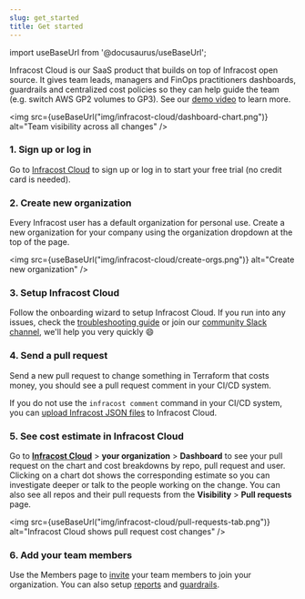 ```yaml
---
slug: get_started
title: Get started
---
```


import useBaseUrl from '@docusaurus/useBaseUrl';

Infracost Cloud is our SaaS product that builds on top of Infracost open source. It gives team leads, managers and FinOps practitioners dashboards, guardrails and centralized cost policies so they can help guide the team (e.g. switch AWS GP2 volumes to GP3). See our [demo video](https://www.youtube.com/watch?v=DDi6GE9RIik) to learn more.

<img src={useBaseUrl("img/infracost-cloud/dashboard-chart.png")} alt="Team visibility across all changes" />

### 1. Sign up or log in

Go to [Infracost Cloud](https://dashboard.infracost.io) to sign up or log in to start your free trial (no credit card is needed).

### 2. Create new organization

Every Infracost user has a default organization for personal use. Create a new organization for your company using the organization dropdown at the top of the page.

<img src={useBaseUrl("img/infracost-cloud/create-orgs.png")} alt="Create new organization" />

### 3. Setup Infracost Cloud

Follow the onboarding wizard to setup Infracost Cloud. If you run into any issues, check the [troubleshooting guide](/docs/troubleshooting/#6-infracost-cloud-dashboard) or join our [community Slack channel](https://www.infracost.io/community-chat), we'll help you very quickly 😄

### 4. Send a pull request

Send a new pull request to change something in Terraform that costs money, you should see a pull request comment in your CI/CD system.

If you do not use the `infracost comment` command in your CI/CD system, you can [upload Infracost JSON files](/docs/features/cli_commands/#upload-runs) to Infracost Cloud.

### 5. See cost estimate in Infracost Cloud

Go to [**Infracost Cloud**](https://dashboard.infracost.io) > **your organization** > **Dashboard** to see your pull request on the chart and cost breakdowns by repo, pull request and user. Clicking on a chart dot shows the corresponding estimate so you can investigate deeper or talk to the people working on the change. You can also see all repos and their pull requests from the **Visibility** > **Pull requests** page.

<img src={useBaseUrl("img/infracost-cloud/pull-requests-tab.png")} alt="Infracost Cloud shows pull request cost changes" />

### 6. Add your team members

Use the Members page to [invite](/docs/infracost_cloud/key_concepts/#team-management) your team members to join your organization. You can also setup [reports](/docs/infracost_cloud/reports/) and [guardrails](/docs/infracost_cloud/guardrails/).
